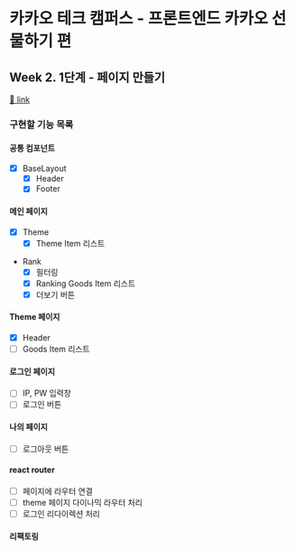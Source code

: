 # 카카오 테크 캠퍼스 - 프론트엔드 카카오 선물하기 편

## Week 2. 1단계 - 페이지 만들기

[🔗 link](https://edu.nextstep.camp/s/hazAC9xa/ls/QzV1ncxk)

### 구현할 기능 목록

#### 공통 컴포넌트

- [x] BaseLayout
  - [x] Header
  - [x] Footer

#### 메인 페이지

- [x] Theme
  - [x] Theme Item 리스트
- Rank
  - [x] 필터링
  - [x] Ranking Goods Item 리스트
  - [x] 더보기 버튼

#### Theme 페이지

- [x] Header
- [ ] Goods Item 리스트

#### 로그인 페이지

- [ ] IP, PW 입력창
- [ ] 로그인 버튼

#### 나의 페이지

- [ ] 로그아웃 버튼

#### react router

- [ ] 페이지에 라우터 연결
- [ ] theme 페이지 다이나믹 라우터 처리
- [ ] 로그인 리다이렉션 처리

#### 리팩토링
